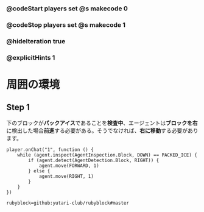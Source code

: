 ### @codeStart players set @s makecode 0
### @codeStop players set @s makecode 1

### @hideIteration true 
### @explicitHints 1

# 周囲の環境
<!-- # Surroundings  -->

## Step 1
下のブロックが**パックアイス**であることを**検査中**、エージェントは**ブロックを右**に検出した場合**前進**する必要がある。そうでなければ、**右に移動**する必要があります。
<!-- While  **inspecting the block down** that is **packed ice**, **if** the Agent **detects the block right**, it needs to **move forward**. Otherwise it needs to **move right**.  -->



```ghost
player.onChat("1", function () {
    while (agent.inspect(AgentInspection.Block, DOWN) == PACKED_ICE) {
        if (agent.detect(AgentDetection.Block, RIGHT)) {
            agent.move(FORWARD, 1)
        } else {
            agent.move(RIGHT, 1)
        }
    }
})
```
```package
rubyblock=github:yutari-club/rubyblock#master
```

